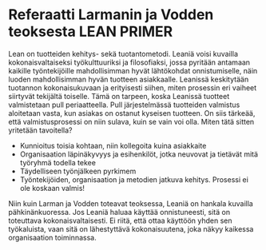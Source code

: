 # Referaatti Larmanin ja Vodden teoksesta LEAN PRIMER
Lean on tuotteiden kehitys- sekä tuotantometodi. Leaniä voisi kuvailla kokonaisvaltaiseksi työkulttuuriksi ja filosofiaksi, jossa pyritään antamaan kaikille työntekijöille mahdollisimman hyvät lähtökohdat onnistumiselle, näin luoden mahdollisimman hyvän tuotteen asiakkaalle. Leanissä keskitytään tuotannon kokonaisukuvaan ja erityisesti siihen, miten prosessin eri vaiheet siirtyvät tekijältä toiselle. Tämä on tarpeen, koska Leanissä tuotteet valmistetaan pull periaatteella. Pull järjestelmässä tuotteiden valmistus aloitetaan vasta, kun asiakas on ostanut kyseisen tuotteen. On siis tärkeää, että valmistusprosessi on niin sulava, kuin se vain voi olla. Miten tätä sitten yritetään tavoitella?
- Kunnioitus toisia kohtaan, niin kollegoita kuina asiakkaite
- Organisaation läpinäkyvyys ja esihenkilöt, jotka neuvovat ja tietävät mitä työryhmä todella tekee
- Täydelliseen työnjälkeen pyrkimem
- Työntekijöiden, organisaation ja metodien jatkuva kehitys. Prosessi ei ole koskaan valmis!

Niin kuin Larman ja Vodden toteavat teoksessa, Leaniä on hankala kuvailla pähkinänkuoressa. Jos Leaniä haluaa käyttää onnistuneesti, sitä on toteuttava kokonaisvaltaisesti. Ei riitä, että ottaa käyttöön yhden sen työkaluista, vaan sitä on lähestyttävä kokonaisuutena, joka näkyy kaikessa organisaation toiminnassa.